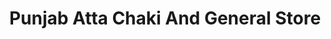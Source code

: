 ---
title: "Punjab Atta Chaki And General Store"
url: /karachi/punjab-atta-chaki-and-general-store/
shop: general
---